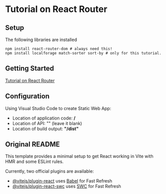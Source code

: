 # Tutorial on React Router


## Setup

The following libraries are installed

```
npm install react-router-dom # always need this!
npm install localforage match-sorter sort-by # only for this tutorial.
```

## Getting Started

[Tutorial on React Router](https://reactrouter.com/en/main/start/tutorial)



## Configuration

Using Visual Studio Code to create Static Web App:

- Location of application code: **/**
- Location of API: "" (leave it blank)
- Location of build output: **"/dist"**

## Original README 

This template provides a minimal setup to get React working in Vite with HMR and some ESLint rules.

Currently, two official plugins are available:

- [@vitejs/plugin-react](https://github.com/vitejs/vite-plugin-react/blob/main/packages/plugin-react/README.md) uses [Babel](https://babeljs.io/) for Fast Refresh
- [@vitejs/plugin-react-swc](https://github.com/vitejs/vite-plugin-react-swc) uses [SWC](https://swc.rs/) for Fast Refresh
